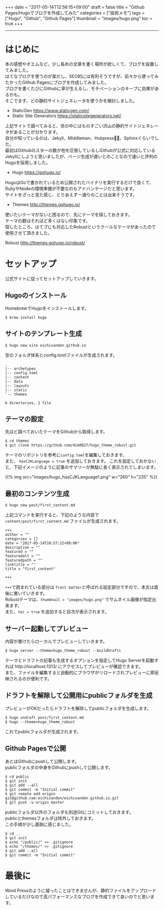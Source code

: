 +++
date = "2017-05-14T12:56:15+09:00"
draft = false
title = "Github Pages/Hugoでブログを作成してみた"
categories = ["技術メモ"]
tags = ["Hugo", "Github", "Github Pages"]
thumbnail = "images/hugo.png"
toc = true
+++

---
# はじめに

本の感想やポエムなど、少し長めの文章を書く場所が欲しくて、ブログを設置してみました。  
はてなブログを使うのが楽だし、SEO的には有利そうですが、前々から使ってみたかったGithub Pagesにブログを作成してみました。  
ブログを書くたびにGithubに草が生えるし、モチベーションのキープに効果があるかも。  
そこでまず、どの静的サイトジェネレータを使うかを検討しました。  

- StaticGen https://www.staticgen.com/
- Static Site Generators https://staticsitegenerators.net/

上記サイトで調べてみると、世の中にはものすごい沢山の静的サイトジェネレータがあることが分かります。  
自分が知っているのは、Jekyll、Middleman、Hubpress、Sphinxぐらいでした。  
最初はGithubのスターの数が他を圧倒しているしGithubが公式に対応しているJekyllにしようと思いましたが、ページ生成が遅いとのことなので速いと評判のHugoを採用しました。  

- Hugo https://gohugo.io/

HugoはGoで書かれているため公開されたバイナリを実行するだけで良くて、RubyやNodeの環境準備が不要なのもアドバンテージだと思います。  
サイトをざっと見た感じ、とりあえず一通りのことは出来そうです。  

- Themes http://themes.gohugo.io/

使いたいテーマがないと困るので、先にテーマを探しておきます。  
テーマの数はそれほど多くはない印象です。  
探したところ、はてブにも対応したRobustというクールなテーマがあったので使用させて頂きました。

Robust http://themes.gohugo.io/robust/

# セットアップ

公式サイトに従ってセットアップしていきます。

## Hugoのインストール

HomebrewでHugoをインストールします。

```
$ brew install hugo
```

## サイトのテンプレート生成

```
$ hugo new site eichisanden.github.io
```

空のフォルダ体系とconfig.tomlファイルが生成されます。

```
.
|-- archetypes
|-- config.toml
|-- content
|-- data
|-- layouts
|-- static
`-- themes

6 directories, 1 file
```

## テーマの設定

先ほど調べておいたテーマをGithubから取得します。  

```
$ cd themes
$ git clone https://github.com/dim0627/hugo_theme_robust.git
```

テーマのリポジトリを参考に`config.toml`を編集しておきます。  
また、 `hasCJKLanguage = true` を追加しておきます。
これを設定しておかないと、下記イメージのように記事のサマリーが無駄に長く表示されてしまいます。

{{% img src="images/hugo_hasCJKLanguage1.png" w="260" h="235" %}}

## 最初のコンテンツ生成

```
$ hugo new post/first_content.md
```

上記コマンドを実行すると、下記のような内容で `content/post/first_content.md` ファイルが生成されます。

```
+++
author = ""
categories = []
date = "2017-05-14T10:57:22+09:00"
description = ""
featured = ""
featuredalt = ""
featuredpath = ""
linktitle = ""
title = "first_content"

+++
```

`+++`で囲まれている部分は `front matter`と呼ばれる設定部分ですので、本文は直後に書いていきます。  
Robustテーマは、`thumbnail = "images/hugo.png"` でサムネイル画像が指定出来ます。  
また、`toc = true` を追加すると目次が表示されます。  

## サーバー起動してプレビュー

内容が書けたらローカルでプレビューしていきます。  

```
$ hugo server --theme=hugo_theme_robust --buildDrafts
```

テーマとドラフトの記事も生成するオプションを指定してHugo Serverを起動すれば http://localhost:1313/ にアクセスしてプレビューが確認できます。  
また、ファイルを編集すると自動的にブラウザがリロードされプレビューに即反映されるのが便利です。  

## ドラフトを解除して公開用にpublicフォルダを生成

プレビューがOKだったらドラフトを解除してpublicフォルダを生成します。

```
$ hugo undraft post/first_content.md
$ hugo --theme=hugo_theme_robust
```

これでpublicフォルダが生成されます。

## Github Pagesで公開

あとはGithubにpushして公開します。  
publicフォルダの中身をGithubにpushして公開します。  

```
$ cd public
$ git init
$ git add --all
$ git commit -m "Initial commit"
$ git remote add origin git@github.com:eichisanden/eichisanden.github.io.git 
$ git push -u origin master
```

publicフォルダ以外のフォルダも別途Gitにコミットしておきます。  
publicとthemesフォルダは除外しておきます。  
この手順が少し面倒に感じました。  

```
$ cd ..
$ git init
$ echo "/public/" >> .gitignore
$ echo "/themes/" >> .gitignore
$ git add --all
$ git commit -m "Initial commit"
```

# 最後に

Word Pressのように凝ったことはできませんが、静的ファイルをアップロードしているだけなので高パフォーマンスなブログを作成できて良いのでと思います。
